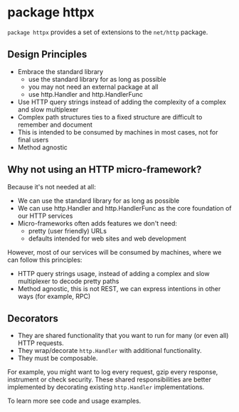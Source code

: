 # package httpx

`package httpx` provides a set of extensions to the `net/http` package.

## Design Principles

- Embrace the standard library
    - use the standard library for as long as possible
    - you may not need an external package at all
    - use http.Handler and http.HandlerFunc
- Use HTTP query strings instead of adding the complexity of a complex and slow multiplexer
- Complex path structures ties to a fixed structure are difficult to remember and document
- This is intended to be consumed by machines in most cases, not for final users
- Method agnostic

## Why not using an HTTP micro-framework?

Because it's not needed at all:
- We can use the standard library for as long as possible
- We can use http.Handler and http.HandlerFunc as the core foundation of our HTTP services
- Micro-frameworks often adds features we don't need:
   - pretty (user friendly) URLs
   - defaults intended for web sites and web development

However, most of our services will be consumed by machines, where we can follow this principles:
- HTTP query strings usage, instead of adding a complex and slow multiplexer to decode pretty paths
- Method agnostic, this is not REST, we can express intentions in other ways (for example, RPC)


## Decorators

- They are shared functionality that you want to run for many (or even all) HTTP requests.
- They wrap/decorate `http.Handler` with additional functionality.
- They must be composable.

For example, you might want to log every request, gzip every response, instrument or check security. These shared
responsibilities are better implemented by decorating existing `http.Handler` implementations.

To learn more see code and usage examples.

